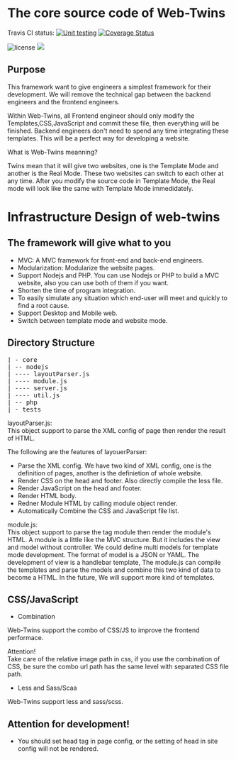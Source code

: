 The core source code of Web-Twins
=============================
 

Travis CI status: [![Unit testing](https://travis-ci.org/Web-Twins/core.png?branch=master)](https://travis-ci.org/Web-Twins/core) [![Coverage Status](https://coveralls.io/repos/Web-Twins/core/badge.png?branch=master)](https://coveralls.io/r/Web-Twins/core?branch=master)

<img src="https://camo.githubusercontent.com/fe2d9e9063dabaf5951ef8f3835bbbc16cec52e3/68747470733a2f2f706f7365722e707567782e6f72672f7a6f72646975732f6c696768746e63616e64792f6c6963656e73652e737667" alt="license">

<img src="https://raw.githubusercontent.com/puritys/MyProgram/master/images/twins_architecture.png">

Purpose
-------

This framework want to give engineers a simplest framework for their development. We will remove  the technical gap between the backend engineers and the frontend engineers.

Within Web-Twins, all Frontend engineer should only modify the Templates,CSS,JavaScript and commit these file, then everything will be finished. Backend engineers don't need to spend any time integrating these templates. This will be a perfect way for developing a website.

What is Web-Twins meanning?

Twins mean that it will give two websites, one is the Template Mode and another is the Real Mode. These two websites can switch to each other at any time. After you modify the source code in Template Mode, the Real mode will look like the same with Template Mode immedidately.

Infrastructure Design of web-twins
==================================

The framework will give what to you
-----------------------------------

* MVC: A MVC framework  for front-end and back-end engineers.
* Modularization: Modularize the website pages. 
* Support Nodejs and PHP. You can use Nodejs or PHP to build a MVC website, also you can use both of them if you want.
* Shorten the time of program integration.
* To easily simulate any situation which end-user will meet and quickly to find a root cause.
* Support Desktop and Mobile web.
* Switch between template mode and website mode.


Directory Structure
-------------------
<pre>
| - core
| -- nodejs
| ---- layoutParser.js
| ---- module.js
| ---- server.js
| ---- util.js
| -- php
| - tests
</pre>

layoutParser.js: <br/>
This object support to parse the XML config of page then render the result of HTML.

The following are the features of layouerParser:<br />
* Parse the XML config. We have two kind of XML config, one is the definition of pages, another is the definietion of whole website.
* Render CSS on the head and footer. Also directly compile the less file.
* Render JavaScript on the head and footer.
* Render HTML body.
* Redner Module HTML by calling module object render.
* Automatically Combine the CSS and JavaScript file list.

module.js: <br />
This object support to parse the tag module then render the module's HTML. A module is a little like the MVC structure. But it includes the view and model without controller. We could define multi models for template mode development. The format of model is a JSON or YAML. The development of view is a handlebar template, The module.js can compile the templates and parse the models and  combine this two kind of data to become a HTML. In the future, We will support more kind of templates.


CSS/JavaScript 
--------------

* Combination

Web-Twins support the combo of CSS/JS to improve the frontend performace.  

Attention! <br />
Take care of the relative image path in css, if you use the combination of CSS,  be sure the combo url path has the same level with separated CSS file path.


* Less and Sass/Scaa
 
Web-Twins support less and sass/scss.

Attention for development!
--------------------------

* You should set head tag in page config, or the setting of head in site config will not be rendered.
